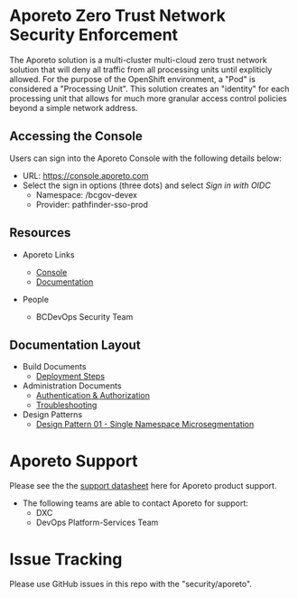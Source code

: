 # Aporeto Zero Trust Network Security Enforcement
The Aporeto solution is a multi-cluster multi-cloud zero trust network solution that will deny all traffic from all processing units until expliticly allowed. For the purpose of the OpenShift environment, a "Pod" is considered a "Processing Unit". This solution creates an "identity" for each processing unit that allows for much more granular access control policies beyond a simple network address. 

## Accessing the Console
Users can sign into the Aporeto Console with the following details below: 
- URL: https://console.aporeto.com
- Select the sign in options (three dots) and select *Sign in with OIDC*
  - Namespace: /bcgov-devex
  - Provider: pathfinder-sso-prod

## Resources
- Aporeto Links
  - [Console](https://console.aporeto.com/app/)
  - [Documentation](https://docs.aporeto.com/docs)

- People
  - BCDevOps Security Team

## Documentation Layout
- Build Documents
  - [Deployment Steps](build/deployment.md)
- Administration Documents
  - [Authentication & Authorization](admin/auth.md)
  - [Troubleshooting](admin/troubleshooting.md)
- Design Patterns
  - [Design Pattern 01 - Single Namespace Microsegmentation](design_patterns/design_pattern_01/design_pattern-single_namespace_microsegmentation.md)

# Aporeto Support
Please see the the [support datasheet](pdfs/Aporeto_Support_Datasheet.pdf) here for Aporeto product support.

- The following teams are able to contact Aporeto for support: 
  - DXC
  - DevOps Platform-Services Team

# Issue Tracking
Please use GitHub issues in this repo with the "security/aporeto". 

